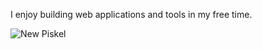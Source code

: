 I enjoy building web applications and tools in my free time.

![New Piskel](https://github.com/ottohellwig/ottohellwig/assets/105997582/f540df39-1605-4f2a-88f5-47f1d62cfaa6)
